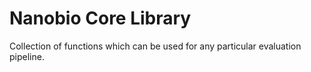 # Nanobio Core Library

Collection of functions which can be used for any particular evaluation pipeline.
